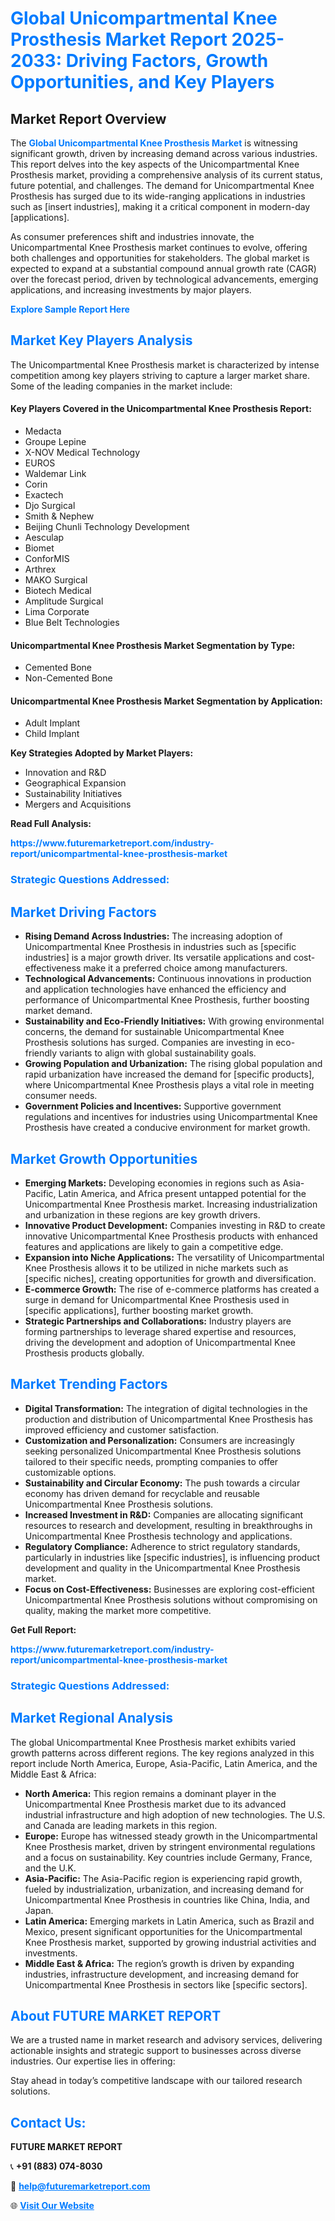 <h1 style="color: #007BFF;">Global Unicompartmental Knee Prosthesis Market Report 2025-2033: Driving Factors, Growth Opportunities, and Key Players</h1>

<section id="overview">
<h2>Market Report Overview</h2>
<p>The <a href="https://www.futuremarketreport.com/industry-report/unicompartmental-knee-prosthesis-market" style="color: #007BFF; text-decoration: none;"><strong>Global Unicompartmental Knee Prosthesis Market</strong></a> is witnessing significant growth, driven by increasing demand across various industries. This report delves into the key aspects of the Unicompartmental Knee Prosthesis market, providing a comprehensive analysis of its current status, future potential, and challenges. The demand for Unicompartmental Knee Prosthesis has surged due to its wide-ranging applications in industries such as [insert industries], making it a critical component in modern-day [applications].</p>
<p>As consumer preferences shift and industries innovate, the Unicompartmental Knee Prosthesis market continues to evolve, offering both challenges and opportunities for stakeholders. The global market is expected to expand at a substantial compound annual growth rate (CAGR) over the forecast period, driven by technological advancements, emerging applications, and increasing investments by major players.</p>
</section>

<section id="overview">
<p><a href="https://www.futuremarketreport.com/request-sample/reportId=79050" style="color: #007BFF; text-decoration: none;"><strong>Explore Sample Report Here</strong></a></p>
</section>

<section id="key-players">
<h2 style="color: #007BFF;">Market Key Players Analysis</h2>
<p>The Unicompartmental Knee Prosthesis market is characterized by intense competition among key players striving to capture a larger market share. Some of the leading companies in the market include:</p>
<h4>Key Players Covered in the Unicompartmental Knee Prosthesis Report:</h4>
<ul><li>Medacta</li><li>Groupe Lepine</li><li>X-NOV Medical Technology</li><li>EUROS</li><li>Waldemar Link</li><li>Corin</li><li>Exactech</li><li>Djo Surgical</li><li>Smith &amp; Nephew</li><li>Beijing Chunli Technology Development</li><li>Aesculap</li><li>Biomet</li><li>ConforMIS</li><li>Arthrex</li><li>MAKO Surgical</li><li>Biotech Medical</li><li>Amplitude Surgical</li><li>Lima Corporate</li><li>Blue Belt Technologies</li></ul>
<h4>Unicompartmental Knee Prosthesis Market Segmentation by Type:</h4>
<ul><li>Cemented Bone</li><li>Non-Cemented Bone</li></ul>

<h4>Unicompartmental Knee Prosthesis Market Segmentation by Application:</h4>
<ul><li>Adult Implant</li><li>Child Implant</li></ul>
<p><strong>Key Strategies Adopted by Market Players:</strong></p>
<ul>
<li>Innovation and R&D</li>
<li>Geographical Expansion</li>
<li>Sustainability Initiatives</li>
<li>Mergers and Acquisitions</li>
</ul>
</section>

<section>
<p><strong>Read Full Analysis: </strong></p><a href="https://www.futuremarketreport.com/industry-report/unicompartmental-knee-prosthesis-market" style="color: #007BFF; text-decoration: none;"><strong>https://www.futuremarketreport.com/industry-report/unicompartmental-knee-prosthesis-market</strong></a>
<h3 style="color: #007BFF;">Strategic Questions Addressed:</h3>
</section>

<section id="driving-factors">
<h2 style="color: #007BFF;">Market Driving Factors</h2>
<ul>
<li><strong>Rising Demand Across Industries:</strong> The increasing adoption of Unicompartmental Knee Prosthesis in industries such as [specific industries] is a major growth driver. Its versatile applications and cost-effectiveness make it a preferred choice among manufacturers.</li>
<li><strong>Technological Advancements:</strong> Continuous innovations in production and application technologies have enhanced the efficiency and performance of Unicompartmental Knee Prosthesis, further boosting market demand.</li>
<li><strong>Sustainability and Eco-Friendly Initiatives:</strong> With growing environmental concerns, the demand for sustainable Unicompartmental Knee Prosthesis solutions has surged. Companies are investing in eco-friendly variants to align with global sustainability goals.</li>
<li><strong>Growing Population and Urbanization:</strong> The rising global population and rapid urbanization have increased the demand for [specific products], where Unicompartmental Knee Prosthesis plays a vital role in meeting consumer needs.</li>
<li><strong>Government Policies and Incentives:</strong> Supportive government regulations and incentives for industries using Unicompartmental Knee Prosthesis have created a conducive environment for market growth.</li>
</ul>
</section>

<section id="growth-opportunities">
<h2 style="color: #007BFF;">Market Growth Opportunities</h2>
<ul>
<li><strong>Emerging Markets:</strong> Developing economies in regions such as Asia-Pacific, Latin America, and Africa present untapped potential for the Unicompartmental Knee Prosthesis market. Increasing industrialization and urbanization in these regions are key growth drivers.</li>
<li><strong>Innovative Product Development:</strong> Companies investing in R&D to create innovative Unicompartmental Knee Prosthesis products with enhanced features and applications are likely to gain a competitive edge.</li>
<li><strong>Expansion into Niche Applications:</strong> The versatility of Unicompartmental Knee Prosthesis allows it to be utilized in niche markets such as [specific niches], creating opportunities for growth and diversification.</li>
<li><strong>E-commerce Growth:</strong> The rise of e-commerce platforms has created a surge in demand for Unicompartmental Knee Prosthesis used in [specific applications], further boosting market growth.</li>
<li><strong>Strategic Partnerships and Collaborations:</strong> Industry players are forming partnerships to leverage shared expertise and resources, driving the development and adoption of Unicompartmental Knee Prosthesis products globally.</li>
</ul>
</section>

<section id="trending-factors">
<h2 style="color: #007BFF;">Market Trending Factors</h2>
<ul>
<li><strong>Digital Transformation:</strong> The integration of digital technologies in the production and distribution of Unicompartmental Knee Prosthesis has improved efficiency and customer satisfaction.</li>
<li><strong>Customization and Personalization:</strong> Consumers are increasingly seeking personalized Unicompartmental Knee Prosthesis solutions tailored to their specific needs, prompting companies to offer customizable options.</li>
<li><strong>Sustainability and Circular Economy:</strong> The push towards a circular economy has driven demand for recyclable and reusable Unicompartmental Knee Prosthesis solutions.</li>
<li><strong>Increased Investment in R&D:</strong> Companies are allocating significant resources to research and development, resulting in breakthroughs in Unicompartmental Knee Prosthesis technology and applications.</li>
<li><strong>Regulatory Compliance:</strong> Adherence to strict regulatory standards, particularly in industries like [specific industries], is influencing product development and quality in the Unicompartmental Knee Prosthesis market.</li>
<li><strong>Focus on Cost-Effectiveness:</strong> Businesses are exploring cost-efficient Unicompartmental Knee Prosthesis solutions without compromising on quality, making the market more competitive.</li>
</ul>
</section>

<section>
<p><strong>Get Full Report: </strong></p><a href="https://www.futuremarketreport.com/industry-report/unicompartmental-knee-prosthesis-market" style="color: #007BFF; text-decoration: none;"><strong>https://www.futuremarketreport.com/industry-report/unicompartmental-knee-prosthesis-market</strong></a>
<h3 style="color: #007BFF;">Strategic Questions Addressed:</h3>
</section>


<section id="regional-analysis">
<h2 style="color: #007BFF;">Market Regional Analysis</h2>
<p>The global Unicompartmental Knee Prosthesis market exhibits varied growth patterns across different regions. The key regions analyzed in this report include North America, Europe, Asia-Pacific, Latin America, and the Middle East & Africa:</p>
<ul>
<li><strong>North America:</strong> This region remains a dominant player in the Unicompartmental Knee Prosthesis market due to its advanced industrial infrastructure and high adoption of new technologies. The U.S. and Canada are leading markets in this region.</li>
<li><strong>Europe:</strong> Europe has witnessed steady growth in the Unicompartmental Knee Prosthesis market, driven by stringent environmental regulations and a focus on sustainability. Key countries include Germany, France, and the U.K.</li>
<li><strong>Asia-Pacific:</strong> The Asia-Pacific region is experiencing rapid growth, fueled by industrialization, urbanization, and increasing demand for Unicompartmental Knee Prosthesis in countries like China, India, and Japan.</li>
<li><strong>Latin America:</strong> Emerging markets in Latin America, such as Brazil and Mexico, present significant opportunities for the Unicompartmental Knee Prosthesis market, supported by growing industrial activities and investments.</li>
<li><strong>Middle East & Africa:</strong> The region’s growth is driven by expanding industries, infrastructure development, and increasing demand for Unicompartmental Knee Prosthesis in sectors like [specific sectors].</li>
</ul>
</section>

<footer>
<h2 style="color: #007BFF;">About FUTURE MARKET REPORT</h2>
<p>We are a trusted name in market research and advisory services, delivering actionable insights and strategic support to businesses across diverse industries. Our expertise lies in offering:</p>

<p>Stay ahead in today’s competitive landscape with our tailored research solutions.</p>

<h2 style="color: #007BFF;">Contact Us:</h2>
<p><strong>FUTURE MARKET REPORT</strong></p>
<p>📞 <strong>+91 (883) 074-8030</strong></p>
<p>📧 <strong><a href="mailto:help@futuremarketreport.com" style="color: #007BFF;">help@futuremarketreport.com</a></strong></p>
<p>🌐 <strong><a href="https://www.futuremarketreport.com/" style="color: #007BFF;">Visit Our Website</a></strong></p>
</footer>